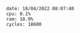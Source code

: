 

                date: 18/04/2022 08:07:40
                cpu: 0.1%
                ram: 18.9%
                cycles: 18600

                         